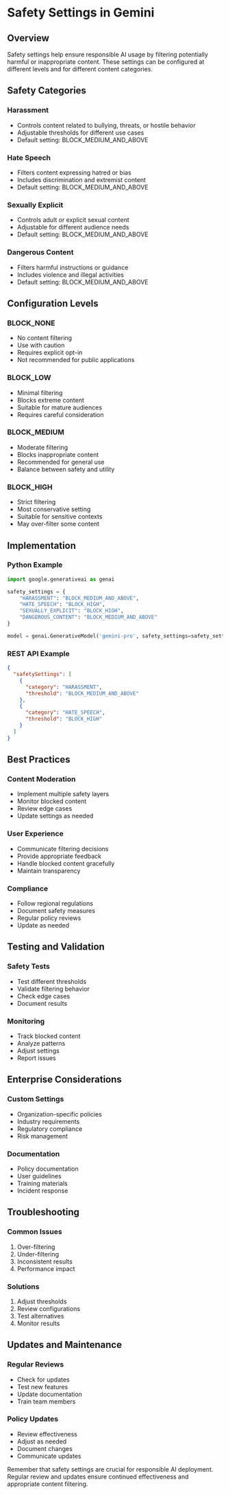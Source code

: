 # Safety Settings in Gemini

## Overview

Safety settings help ensure responsible AI usage by filtering potentially harmful or inappropriate content. These settings can be configured at different levels and for different content categories.

## Safety Categories

### Harassment
- Controls content related to bullying, threats, or hostile behavior
- Adjustable thresholds for different use cases
- Default setting: BLOCK_MEDIUM_AND_ABOVE

### Hate Speech
- Filters content expressing hatred or bias
- Includes discrimination and extremist content
- Default setting: BLOCK_MEDIUM_AND_ABOVE

### Sexually Explicit
- Controls adult or explicit sexual content
- Adjustable for different audience needs
- Default setting: BLOCK_MEDIUM_AND_ABOVE

### Dangerous Content
- Filters harmful instructions or guidance
- Includes violence and illegal activities
- Default setting: BLOCK_MEDIUM_AND_ABOVE

## Configuration Levels

### BLOCK_NONE
- No content filtering
- Use with caution
- Requires explicit opt-in
- Not recommended for public applications

### BLOCK_LOW
- Minimal filtering
- Blocks extreme content
- Suitable for mature audiences
- Requires careful consideration

### BLOCK_MEDIUM
- Moderate filtering
- Blocks inappropriate content
- Recommended for general use
- Balance between safety and utility

### BLOCK_HIGH
- Strict filtering
- Most conservative setting
- Suitable for sensitive contexts
- May over-filter some content

## Implementation

### Python Example
```python
import google.generativeai as genai

safety_settings = {
    "HARASSMENT": "BLOCK_MEDIUM_AND_ABOVE",
    "HATE_SPEECH": "BLOCK_HIGH",
    "SEXUALLY_EXPLICIT": "BLOCK_HIGH",
    "DANGEROUS_CONTENT": "BLOCK_MEDIUM_AND_ABOVE"
}

model = genai.GenerativeModel('gemini-pro', safety_settings=safety_settings)
```

### REST API Example
```json
{
  "safetySettings": [
    {
      "category": "HARASSMENT",
      "threshold": "BLOCK_MEDIUM_AND_ABOVE"
    },
    {
      "category": "HATE_SPEECH",
      "threshold": "BLOCK_HIGH"
    }
  ]
}
```

## Best Practices

### Content Moderation
- Implement multiple safety layers
- Monitor blocked content
- Review edge cases
- Update settings as needed

### User Experience
- Communicate filtering decisions
- Provide appropriate feedback
- Handle blocked content gracefully
- Maintain transparency

### Compliance
- Follow regional regulations
- Document safety measures
- Regular policy reviews
- Update as needed

## Testing and Validation

### Safety Tests
- Test different thresholds
- Validate filtering behavior
- Check edge cases
- Document results

### Monitoring
- Track blocked content
- Analyze patterns
- Adjust settings
- Report issues

## Enterprise Considerations

### Custom Settings
- Organization-specific policies
- Industry requirements
- Regulatory compliance
- Risk management

### Documentation
- Policy documentation
- User guidelines
- Training materials
- Incident response

## Troubleshooting

### Common Issues
1. Over-filtering
2. Under-filtering
3. Inconsistent results
4. Performance impact

### Solutions
1. Adjust thresholds
2. Review configurations
3. Test alternatives
4. Monitor results

## Updates and Maintenance

### Regular Reviews
- Check for updates
- Test new features
- Update documentation
- Train team members

### Policy Updates
- Review effectiveness
- Adjust as needed
- Document changes
- Communicate updates

Remember that safety settings are crucial for responsible AI deployment. Regular review and updates ensure continued effectiveness and appropriate content filtering.